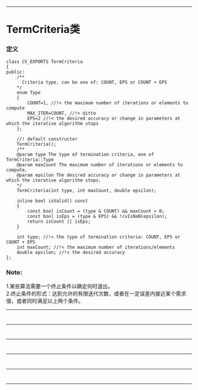 -----------------------------------------------------------------------------------------------------------------------------------
# TermCriteria类
### 定义
```
class CV_EXPORTS TermCriteria
{
public:
    /**
      Criteria type, can be one of: COUNT, EPS or COUNT + EPS
    */
    enum Type
    {
        COUNT=1, //!< the maximum number of iterations or elements to compute
        MAX_ITER=COUNT, //!< ditto
        EPS=2 //!< the desired accuracy or change in parameters at which the iterative algorithm stops
    };

    //! default constructor
    TermCriteria();
    /**
    @param type The type of termination criteria, one of TermCriteria::Type
    @param maxCount The maximum number of iterations or elements to compute.
    @param epsilon The desired accuracy or change in parameters at which the iterative algorithm stops.
    */
    TermCriteria(int type, int maxCount, double epsilon);

    inline bool isValid() const
    {
        const bool isCount = (type & COUNT) && maxCount > 0;
        const bool isEps = (type & EPS) && !cvIsNaN(epsilon);
        return isCount || isEps;
    }

    int type; //!< the type of termination criteria: COUNT, EPS or COUNT + EPS
    int maxCount; //!< the maximum number of iterations/elements
    double epsilon; //!< the desired accuracy
};
```
### Note:
1.某些算法需要一个终止条件以确定何时退出。  
2.终止条件的形式：达到允许的有限迭代次数，或者在一定误差内接近某个需求值，或者同时满足以上两个条件。

-----------------------------------------------------------------------------------------------------------------------------------
#
###
###
-----------------------------------------------------------------------------------------------------------------------------------
#
###
###
-----------------------------------------------------------------------------------------------------------------------------------
#
###
###
-----------------------------------------------------------------------------------------------------------------------------------
#
###
###
-----------------------------------------------------------------------------------------------------------------------------------
#
###
###
-----------------------------------------------------------------------------------------------------------------------------------
